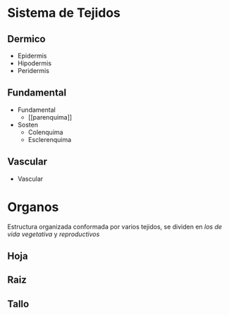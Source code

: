 # Sistema de Tejidos

## Dermico

- Epidermis
- Hipodermis
- Peridermis

## Fundamental

- Fundamental
	- [[parenquima]]
- Sosten
	- Colenquima
	- Esclerenquima

## Vascular

- Vascular

# Organos

Estructura organizada conformada por varios tejidos, se dividen en _los de vida vegetativa_ y _reproductivos_

## Hoja

## Raiz

## Tallo
